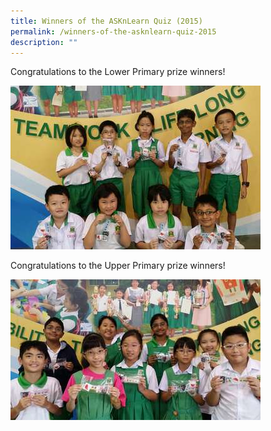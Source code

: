```yaml
---
title: Winners of the ASKnLearn Quiz (2015)
permalink: /winners-of-the-asknlearn-quiz-2015
description: ""
---
```

Congratulations to the Lower Primary prize winners! 

![](/images/Winners_photo_Lower_pri.jpg)

Congratulations to the Upper Primary prize winners!

![](/images/Winners_photo_Upper_pri.jpg)